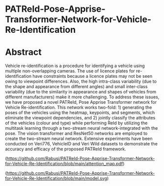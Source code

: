 # PATReId-Pose-Apprise-Transformer-Network-for-Vehicle-Re-Identification

# Abstract

<p align="left">Vehicle re-identification is a procedure for identifying a vehicle using multiple non-overlapping cameras. The use of licence plates for re-identification have constraints because a licence plates may not be seen owing to viewpoint differences. Also, the high intra-class variability (due to the shape and appearance from different angles) and small inter-class variability (due to the similarity in appearance and shapes of vehicles from different manufacturers) make it more challenging. To address these issues, we have proposed a novel PATReId, Pose Apprise Transformer network for Vehicle Re-identification. This network works two-fold: 1) generating the poses of the vehicles using the heatmap, keypoints, and segments, which eliminate the viewpoint dependencies, and 2) jointly classify the attributes of the vehicles (colour and type) while performing ReId by utilizing the multitask learning through a two-stream neural network-integrated with the pose. The vision transformer and ResNet50 networks are employed to create the two-stream neural network. Extensive experiments have been conducted on Veri776, VehicleID and Veri Wild datasets to demonstrate the accuracy and efficacy of the proposed PATReId framework.</p>


(https://github.com/Rabusi/PATReId-Pose-Apprise-Transformer-Network-for-Vehicle-Re-Identification/blob/main/attention_map.pdf)

(https://github.com/Rabusi/PATReId-Pose-Apprise-Transformer-Network-for-Vehicle-Re-Identification/blob/main/model.svg)
